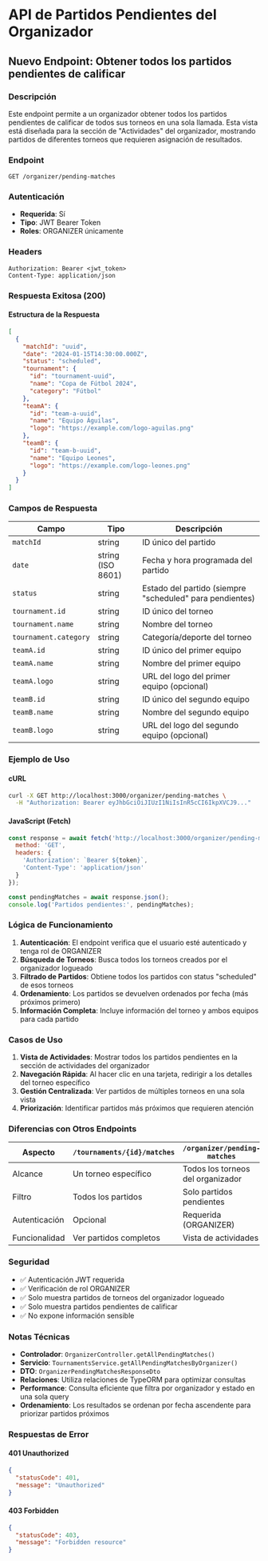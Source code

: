 # API de Partidos Pendientes del Organizador
## Nuevo Endpoint: Obtener todos los partidos pendientes de calificar
### Descripción

Este endpoint permite a un organizador obtener todos los partidos pendientes de calificar de todos sus torneos en una sola llamada. Esta vista está diseñada para la sección de "Actividades" del organizador, mostrando partidos de diferentes torneos que requieren asignación de resultados.

### Endpoint
```
GET /organizer/pending-matches
```

### Autenticación
- **Requerida**: Sí
- **Tipo**: JWT Bearer Token
- **Roles**: ORGANIZER únicamente

### Headers
```
Authorization: Bearer <jwt_token>
Content-Type: application/json
```

### Respuesta Exitosa (200)

#### Estructura de la Respuesta
```json
[
  {
    "matchId": "uuid",
    "date": "2024-01-15T14:30:00.000Z",
    "status": "scheduled",
    "tournament": {
      "id": "tournament-uuid",
      "name": "Copa de Fútbol 2024",
      "category": "Fútbol"
    },
    "teamA": {
      "id": "team-a-uuid",
      "name": "Equipo Águilas",
      "logo": "https://example.com/logo-aguilas.png"
    },
    "teamB": {
      "id": "team-b-uuid",
      "name": "Equipo Leones",
      "logo": "https://example.com/logo-leones.png"
    }
  }
]
```

### Campos de Respuesta

| Campo | Tipo | Descripción |
|-------|------|-------------|
| `matchId` | string | ID único del partido |
| `date` | string (ISO 8601) | Fecha y hora programada del partido |
| `status` | string | Estado del partido (siempre "scheduled" para pendientes) |
| `tournament.id` | string | ID único del torneo |
| `tournament.name` | string | Nombre del torneo |
| `tournament.category` | string | Categoría/deporte del torneo |
| `teamA.id` | string | ID único del primer equipo |
| `teamA.name` | string | Nombre del primer equipo |
| `teamA.logo` | string | URL del logo del primer equipo (opcional) |
| `teamB.id` | string | ID único del segundo equipo |
| `teamB.name` | string | Nombre del segundo equipo |
| `teamB.logo` | string | URL del logo del segundo equipo (opcional) |

### Ejemplo de Uso

#### cURL
```bash
curl -X GET http://localhost:3000/organizer/pending-matches \
  -H "Authorization: Bearer eyJhbGciOiJIUzI1NiIsInR5cCI6IkpXVCJ9..."
```

#### JavaScript (Fetch)
```javascript
const response = await fetch('http://localhost:3000/organizer/pending-matches', {
  method: 'GET',
  headers: {
    'Authorization': `Bearer ${token}`,
    'Content-Type': 'application/json'
  }
});

const pendingMatches = await response.json();
console.log('Partidos pendientes:', pendingMatches);
```

### Lógica de Funcionamiento

1. **Autenticación**: El endpoint verifica que el usuario esté autenticado y tenga rol de ORGANIZER
2. **Búsqueda de Torneos**: Busca todos los torneos creados por el organizador logueado
3. **Filtrado de Partidos**: Obtiene todos los partidos con status "scheduled" de esos torneos
4. **Ordenamiento**: Los partidos se devuelven ordenados por fecha (más próximos primero)
5. **Información Completa**: Incluye información del torneo y ambos equipos para cada partido

### Casos de Uso

1. **Vista de Actividades**: Mostrar todos los partidos pendientes en la sección de actividades del organizador
2. **Navegación Rápida**: Al hacer clic en una tarjeta, redirigir a los detalles del torneo específico
3. **Gestión Centralizada**: Ver partidos de múltiples torneos en una sola vista
4. **Priorización**: Identificar partidos más próximos que requieren atención

### Diferencias con Otros Endpoints

| Aspecto | `/tournaments/{id}/matches` | `/organizer/pending-matches` |
|---------|----------------------------|------------------------------|
| Alcance | Un torneo específico | Todos los torneos del organizador |
| Filtro | Todos los partidos | Solo partidos pendientes |
| Autenticación | Opcional | Requerida (ORGANIZER) |
| Funcionalidad | Ver partidos completos | Vista de actividades |

### Seguridad

- ✅ Autenticación JWT requerida
- ✅ Verificación de rol ORGANIZER
- ✅ Solo muestra partidos de torneos del organizador logueado
- ✅ Solo muestra partidos pendientes de calificar
- ✅ No expone información sensible

### Notas Técnicas

- **Controlador**: `OrganizerController.getAllPendingMatches()`
- **Servicio**: `TournamentsService.getAllPendingMatchesByOrganizer()`
- **DTO**: `OrganizerPendingMatchesResponseDto`
- **Relaciones**: Utiliza relaciones de TypeORM para optimizar consultas
- **Performance**: Consulta eficiente que filtra por organizador y estado en una sola query
- **Ordenamiento**: Los resultados se ordenan por fecha ascendente para priorizar partidos próximos

### Respuestas de Error

#### 401 Unauthorized
```json
{
  "statusCode": 401,
  "message": "Unauthorized"
}
```

#### 403 Forbidden
```json
{
  "statusCode": 403,
  "message": "Forbidden resource"
}
```